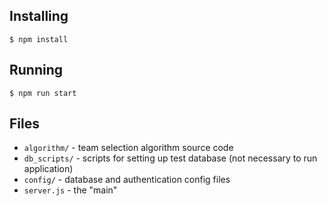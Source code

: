 ## Installing
```
$ npm install
```

## Running
```
$ npm run start  
```

## Files
* `algorithm/` - team selection algorithm source code
* `db_scripts/` - scripts for setting up test database (not necessary to run application)
* `config/` - database and authentication config files
* `server.js` - the "main"
